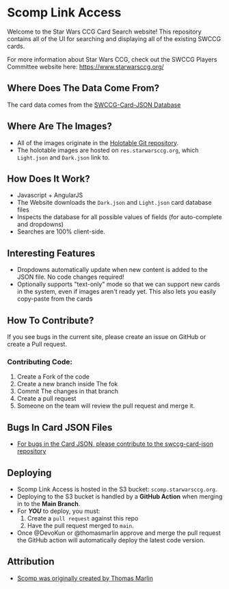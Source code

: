 Scomp Link Access
=================


Welcome to the Star Wars CCG Card Search website! This repository contains all of the UI for searching and displaying all of the existing SWCCG cards.

For more information about Star Wars CCG, check out the SWCCG Players Committee website here: https://www.starwarsccg.org/


## Where Does The Data Come From?
The card data comes from the [SWCCG-Card-JSON Database](https://github.com/swccgpc/swccg-card-json/)


## Where Are The Images?
* All of the images originate in the [Holotable Git repository](https://github.com/swccgpc/holotable).
* The holotable images are hosted on `res.starwarsccg.org`, which `Light.json` and `Dark.json` link to.


## How Does It Work?
* Javascript + AngularJS
* The Website downloads the `Dark.json` and `Light.json` card database files
* Inspects the database for all possible values of fields (for auto-complete and dropdowns)
* Searches are 100% client-side.


## Interesting Features
* Dropdowns automatically update when new content is added to the JSON file. No code changes required!
* Optionally supports "text-only" mode so that we can support new cards in the system, even if images aren't ready yet. This also lets you easily copy-paste from the cards



## How To Contribute?
If you see bugs in the current site, please create an issue on GitHub or create a Pull request.

### Contributing Code:
1. Create a Fork of the code
2. Create a new branch inside The fok
3. Commit The changes in that branch
4. Create a pull request
5. Someone on the team will review the pull request and merge it.

## Bugs In Card JSON Files
* [For bugs in the Card JSON, please contribute to the swccg-card-json repository](https://github.com/swccgpc/swccg-card-json/)


## Deploying

* Scomp Link Access is hosted in the S3 bucket: `scomp.starwarsccg.org`.
* Deploying to the S3 bucket is handled by a **GitHub Action** when merging in to the **Main Branch**.
* For _**YOU**_ to deploy, you must:
  1. Create a `pull request` against this repo
  2. Have the pull request merged to `main`.
* Once @DevoKun or @thomasmarlin approve and merge the pull request the GitHub action will automatically deploy the latest code version.


## Attribution
* [Scomp was originally created by Thomas Marlin](https://github.com/thomasmarlin)

